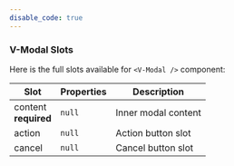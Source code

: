 ```yaml
---
disable_code: true
---
```


### V-Modal Slots

Here is the full slots available for `<V-Modal />` component:

| Slot                      | Properties                          | Description         |
| ------------------------- | ----------------------------------- | ------------------- |
| content<br />**required** | <span class="is-null">`null`</span> | Inner modal content |
| action                    | <span class="is-null">`null`</span> | Action button slot  |
| cancel                    | <span class="is-null">`null`</span> | Cancel button slot  |
